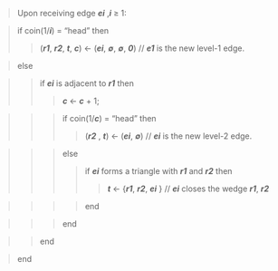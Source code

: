 
>Upon receiving edge __*ei*__ ,__*i*__ ≥ 1:

> if coin(1/__*i*__) = “head” then
>>(__*r1*__, __*r2*__, __*t*__, __*c*__) ← (__*ei*__, __*∅*__, __*∅*__, __*0*__)    // __*e1*__ is the new level-1 edge.

>else

>>if __*ei*__ is adjacent to  __*r1*__ then
>>>__*c*__ ← __*c*__ + 1;

>>>if coin(1/__*c*__) = “head” then
>>>>(__*r2*__ , __*t*__) ← (__*ei*__, __*∅*__) // *__ei__* is the new level-2 edge.

>>>else
>>>>if __*ei*__ forms a triangle with __*r1*__ and __*r2*__ then
>>>>>__*t*__ ← {__*r1*__, __*r2*__, __*ei*__ } // __*ei*__ closes the wedge __*r1*__, __*r2*__ 

>>>>end

>>>end

>>end

>end
